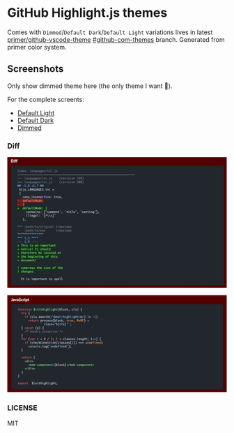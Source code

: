 # GitHub Highlight.js themes

Comes with `Dimmed`/`Default Dark`/`Default Light` variations lives in latest [primer/github-vscode-theme](https://github.com/primer/github-vscode-theme/) [#github-com-themes](https://github.com/primer/github-vscode-theme/tree/github-com-themes) branch. Generated from primer color system.

## Screenshots

Only show dimmed theme here (the only theme I want 🤣).

For the complete screents:

- [Default Light](./docs/GitHub_Light_Default.jpeg)
- [Default Dark](./docs/GitHub_Dark_Default.jpeg)
- [Dimmed](./docs/GitHub_Dimmed.jpeg)

### Diff

![diff_dimmed](./docs/diff_dimmed.png)

![javascript_dimmed](./docs/javascript_dimmed.png)

### LICENSE

MIT